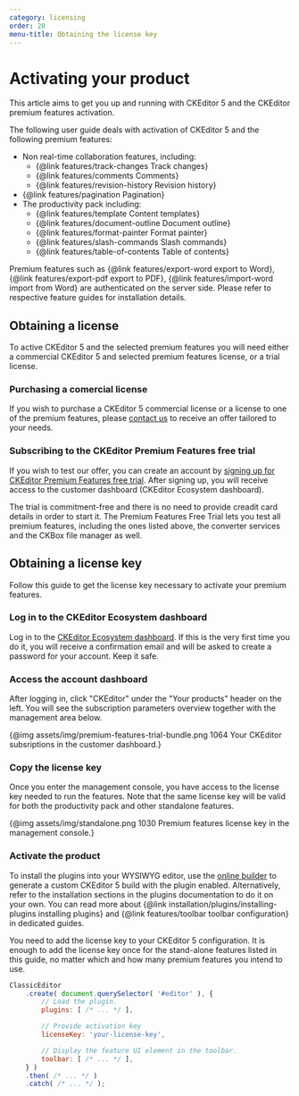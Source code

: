 ```yaml
---
category: licensing
order: 20
menu-title: Obtaining the license key
---
```


# Activating your product

This article aims to get you up and running with CKEditor 5 and the CKEditor premium features activation. 

The following user guide deals with activation of CKEditor 5 and the following premium features: 
* Non real-time collaboration features, including:
	* {@link features/track-changes Track changes}
	* {@link features/comments Comments}
	* {@link features/revision-history Revision history}
* {@link features/pagination Pagination}
* The productivity pack including:
	* {@link features/template Content templates}
	* {@link features/document-outline Document outline}
	* {@link features/format-painter Format painter}
	* {@link features/slash-commands Slash commands}
	* {@link features/table-of-contents Table of contents}

Premium features such as {@link features/export-word export to Word}, {@link features/export-pdf export to PDF}, {@link features/import-word import from Word} are authenticated on the server side. Please refer to respective feature guides for installation details.

## Obtaining a license

To active CKEditor 5 and the selected premium features you will need either a commercial CKEditor 5 and selected premium features license, or a trial license.

### Purchasing a comercial license

If you wish to purchase a CKEditor 5 commercial license or a license to one of the premium features, please [contact us](https://ckeditor.com/contact/?sales=true#contact-form) to receive an offer tailored to your needs.

### Subscribing to the CKEditor Premium Features free trial

If you wish to test our offer, you can create an account by [signing up for CKEditor Premium Features free trial](https://orders.ckeditor.com/trial/premium-features). After signing up, you will receive access to the customer dashboard (CKEditor Ecosystem dashboard).

The trial is commitment-free and there is no need to provide creadit card details in order to start it. The Premium Features Free Trial lets you test all premium features, including the ones listed above, the converter services and the CKBox file manager as well.

## Obtaining a license key

Follow this guide to get the license key necessary to activate your premium features.

### Log in to the CKEditor Ecosystem dashboard

Log in to the [CKEditor Ecosystem dashboard](https://dashboard.ckeditor.com). If this is the very first time you do it, you will receive a confirmation email and will be asked to create a password for your account. Keep it safe.
<!-- Add info about CKEditor5 itself once it's there, with mention of two license keys from 38.0.0 -->
### Access the account dashboard

After logging in, click "CKEditor" under the "Your products" header on the left. You will see the subscription parameters overview together with the management area below.
<!-- Replace temporaryr trial screenshots with the real thing -->
{@img assets/img/premium-features-trial-bundle.png 1064 Your CKEditor subsriptions in the customer dashboard.}

### Copy the license key

Once you enter the management console, you have access to the license key needed to run the features. Note that the same license key will be valid for both the productivity pack and other standalone features.

{@img assets/img/standalone.png 1030 Premium features license key in the management console.}

### Activate the product

To install the plugins into your WYSIWYG editor, use the [online builder](https://ckeditor.com/ckeditor-5/online-builder/) to generate a custom CKEditor 5 build with the plugin enabled. Alternatively, refer to the installation sections in the plugins documentation to do it on your own. You can read more about {@link installation/plugins/installing-plugins installing plugins} and {@link features/toolbar toolbar configuration} in dedicated guides.

You need to add the license key to your CKEditor 5 configuration. It is enough to add the license key once for the stand-alone features listed in this guide, no matter which and how many premium features you intend to use. 

```js
ClassicEditor
	.create( document.querySelector( '#editor' ), {
		// Load the plugin.
		plugins: [ /* ... */ ],

		// Provide activation key
		licenseKey: 'your-license-key',

		// Display the feature UI element in the toolbar.
		toolbar: [ /* ... */ ],
	} )
	.then( /* ... */ )
	.catch( /* ... */ );
```
